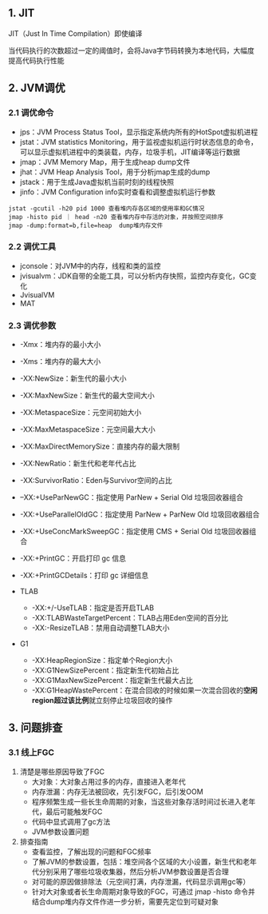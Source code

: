 ## 1. JIT

JIT（Just In Time Compilation）即使编译

当代码执行的次数超过一定的阈值时，会将Java字节码转换为本地代码，大幅度提高代码执行性能



## 2. JVM调优

### 2.1 调优命令

* jps：JVM Process Status Tool，显示指定系统内所有的HotSpot虚拟机进程
* jstat：JVM statistics Monitoring，用于监视虚拟机运行时状态信息的命令，可以显示虚拟机进程中的类装载，内存，垃圾手机，JIT编译等运行数据
* jmap：JVM Memory Map，用于生成heap dump文件
* jhat：JVM Heap Analysis Tool，用于分析jmap生成的dump
* jstack：用于生成Java虚拟机当前时刻的线程快照
* jinfo：JVM Configuration info实时查看和调整虚拟机运行参数

```shell
jstat -gcutil -h20 pid 1000 查看堆内存各区域的使用率和GC情况
jmap -histo pid ｜ head -n20 查看堆内存中存活的对象，并按照空间排序
jmap -dump:format=b,file=heap  dump堆内存文件
```



### 2.2 调优工具

* jconsole：对JVM中的内存，线程和类的监控
* jvisualvm：JDK自带的全能工具，可以分析内存快照，监控内存变化，GC变化
* JvisualVM
* MAT

### 2.3 调优参数

* -Xmx：堆内存的最小大小

* -Xms：堆内存的最大大小
* -XX:NewSize：新生代的最小大小
* -XX:MaxNewSize：新生代的最大空间大小

* -XX:MetaspaceSize：元空间初始大小
* -XX:MaxMetaspaceSize：元空间最大大小

* -XX:MaxDirectMemorySize：直接内存的最大限制
* -XX:NewRatio：新生代和老年代占比
* -XX:SurvivorRatio：Eden与Survivor空间的占比
* –XX:+UseParNewGC：指定使用 ParNew + Serial Old 垃圾回收器组合
* -XX:+UseParallelOldGC：指定使用 ParNew + ParNew Old 垃圾回收器组合
* -XX:+UseConcMarkSweepGC：指定使用 CMS + Serial Old 垃圾回收器组合
* -XX:+PrintGC：开启打印 gc 信息
* -XX:+PrintGCDetails：打印 gc 详细信息
* TLAB
  * -XX:+/-UseTLAB：指定是否开启TLAB
  * -XX:TLABWasteTargetPercent：TLAB占用Eden空间的百分比
  * -XX:-ResizeTLAB：禁用自动调整TLAB大小
* G1
  * -XX:HeapRegionSize：指定单个Region大小
  * -XX:G1NewSizePercent：指定新生代初始占比
  * -XX:G1MaxNewSizePercent：指定新生代最大占比
  * -XX:G1HeapWastePercent：在混合回收的时候如果一次混合回收的**空闲region超过该比例**就立刻停止垃圾回收的操作





## 3. 问题排查

### 3.1 线上FGC

1. 清楚是哪些原因导致了FGC
   * 大对象：大对象占用过多的内存，直接进入老年代
   * 内存泄漏：内存无法被回收，先引发FGC，后引发OOM
   * 程序频繁生成一些长生命周期的对象，当这些对象存活时间过长进入老年代，最后可能触发FGC
   * 代码中显式调用了gc方法
   * JVM参数设置问题
2. 排查指南
   * 查看监控，了解出现的问题和FGC频率
   * 了解JVM的参数设置，包括：堆空间各个区域的大小设置，新生代和老年代分别采用了哪些垃圾收集器，然后分析JVM参数设置是否合理
   * 对可能的原因做排除法（元空间打满，内存泄漏，代码显示调用gc等）
   * 针对大对象或者长生命周期对象导致的FGC，可通过 jmap -histo 命令并结合dump堆内存文件作进一步分析，需要先定位到可疑对象

